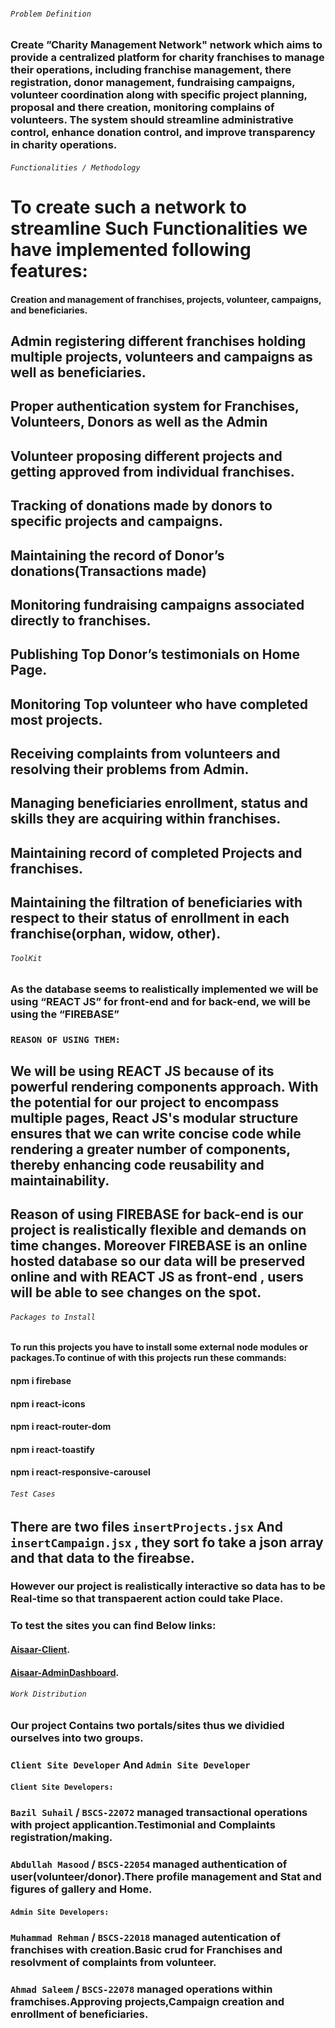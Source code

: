 ###### `Problem Definition`
### Create ”Charity Management Network" network which aims to provide a centralized platform for charity franchises to manage their operations, including franchise management, there registration, donor management, fundraising campaigns, volunteer coordination along with specific project planning, proposal and there creation, monitoring complains of volunteers. The system should streamline administrative control, enhance donation control, and improve transparency in charity operations. 


###### `Functionalities / Methodology`
# To create such a network to streamline Such Functionalities we have implemented following features:

#### Creation and management of franchises, projects, volunteer, campaigns, and beneficiaries.
## Admin registering different franchises holding multiple projects, volunteers and campaigns as well as beneficiaries. 
## Proper authentication system for Franchises, Volunteers, Donors as well as the Admin
## Volunteer proposing different projects and getting approved from individual franchises. 
## Tracking of donations made by donors to specific projects and campaigns. 
## Maintaining the record of Donor’s donations(Transactions made)
## Monitoring fundraising campaigns associated directly to franchises. 
## Publishing Top Donor’s testimonials on Home Page.
## Monitoring Top volunteer who have completed most projects.
## Receiving complaints from volunteers and resolving their problems from Admin.
## Managing beneficiaries enrollment, status and skills they are acquiring within franchises.
## Maintaining record of completed Projects and franchises.  
## Maintaining the filtration of beneficiaries with respect to their status of enrollment in each franchise(orphan, widow, other). 

###### `ToolKit`
### As the database seems to realistically implemented we will be using “REACT JS” for front-end and for back-end, we will be using the “FIREBASE” 
### `REASON OF USING THEM:`
## We will be using REACT JS because of its powerful rendering components approach. With the potential for our project to encompass multiple pages, React JS's modular structure ensures that we can write concise code while rendering a greater number of components, thereby enhancing code reusability and maintainability.
## Reason of using FIREBASE for back-end is our project is realistically flexible and demands on time changes. Moreover FIREBASE is an online hosted database so our data will be preserved online and with REACT JS as front-end , users will be able to see changes on the spot. 

###### `Packages to Install`
#### To run this projects you have to install some external node modules or packages.To continue of with this projects run these commands:
#### npm i firebase
#### npm i react-icons
#### npm i react-router-dom
#### npm i react-toastify 
#### npm i react-responsive-carousel


###### `Test Cases`
## There are two files `insertProjects.jsx` And `insertCampaign.jsx` , they sort fo take a json array and that data to the fireabse.
### However our project is realistically interactive so data has to be Real-time so that transpaerent action could take Place.
### To test the sites you can find Below links:
#### [Aisaar-Client](https://aisaar.netlify.app).
#### [Aisaar-AdminDashboard](https://admin-aisaar.netlify.app).


###### `Work Distribution`

### Our project Contains two portals/sites thus we dividied ourselves into two groups.
### `Client Site Developer` And `Admin Site Developer`
#### `Client Site Developers:`
### `Bazil Suhail` / `BSCS-22072` managed transactional operations with project applicantion.Testimonial and Complaints registration/making.
### `Abdullah Masood` / `BSCS-22054` managed authentication of user(volunteer/donor).There profile management and Stat and figures of gallery and Home.


#### `Admin Site Developers:`
### `Muhammad Rehman` / `BSCS-22018` managed autentication of franchises with creation.Basic crud for Franchises and resolvment of complaints from volunteer.
### `Ahmad Saleem` / `BSCS-22078` managed operations within framchises.Approving projects,Campaign creation and enrollment of beneficiaries.